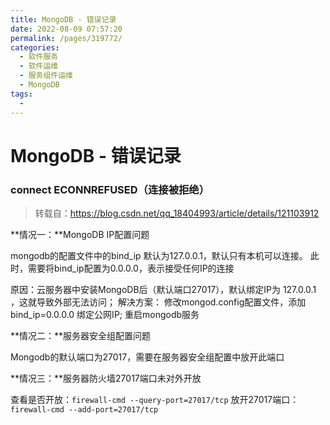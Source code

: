 ```yaml
---
title: MongoDB - 错误记录
date: 2022-08-09 07:57:20
permalink: /pages/319772/
categories:
  - 软件服务
  - 软件运维
  - 服务组件运维
  - MongoDB
tags:
  - 
---
```


# MongoDB - 错误记录

### connect ECONNREFUSED（连接被拒绝）

> 转载自：https://blog.csdn.net/qq_18404993/article/details/121103912

**情况一：**MongoDB IP配置问题

mongodb的配置文件中的bind_ip 默认为127.0.0.1，默认只有本机可以连接。 此时，需要将bind_ip配置为0.0.0.0，表示接受任何IP的连接

原因：云服务器中安装MongoDB后（默认端口27017），默认绑定IP为 127.0.0.1 ，这就导致外部无法访问；
解决方案： 修改mongod.config配置文件，添加 bind_ip=0.0.0.0 绑定公网IP;
重启mongodb服务

**情况二：**服务器安全组配置问题

Mongodb的默认端口为27017，需要在服务器安全组配置中放开此端口

**情况三：**服务器防火墙27017端口未对外开放

查看是否开放：`firewall-cmd --query-port=27017/tcp`
放开27017端口：`firewall-cmd --add-port=27017/tcp`
